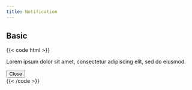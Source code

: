 ```yaml
---
title: Notification
---
```


## Basic

{{< code html >}}

<div class="card card-body" x-data="notification()" x-spread="notification">
  <p>Lorem ipsum dolor sit amet, consectetur adipiscing elit, sed do eiusmod.</p>
  <button type="button" class="btn btn-light" x-spread="trigger">Close</button>
</div>
{{< /code >}}
